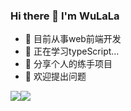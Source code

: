 ### Hi there 👋 I'm WuLaLa

<!--
**qimingtaimafanya/qimingtaimafanya** is a ✨ _special_ ✨ repository because its `README.md` (this file) appears on your GitHub profile.

Here are some ideas to get you started:


-->
- 🔭 目前从事web前端开发
- 🌱 正在学习typeScript...
- 👯 分享个人的练手项目
- 🤔 欢迎提出问题

<img src="https://github-readme-stats.vercel.app/api/top-langs/?username=qimingtaimafanya&layout=compact&hide=css,html,less,scss" align="center"><img src="https://github-readme-stats.vercel.app/api?username=qimingtaimafanya&theme=buefy&show_icons=true&hide_title=true" align="center">

